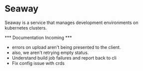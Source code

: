 # Seaway

Seaway is a service that manages development environments on kubernetes clusters.

*** Documentation Incoming ***

* errors on upload aren't being presented to the client.
* also, we aren't retrying empty status.
* Understand build job failures and report back to cli
* Fix config issue with crds